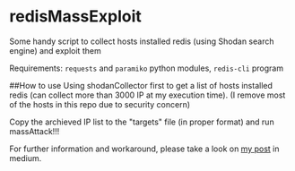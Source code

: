 # redisMassExploit
Some handy script to collect hosts installed redis (using Shodan search engine) and exploit them

Requirements: `requests` and `paramiko` python modules, `redis-cli` program 

##How to use
Using shodanCollector first to get a list of hosts installed redis (can collect more than 3000 IP at my execution time).
(I remove most of the hosts in this repo due to security concern)

Copy the archieved IP list to the "targets" file (in proper format) and run massAttack!!!

For further information and workaround, please take a look on [my post](https://medium.com/@giaplvk57/pwn-a-bunch-of-servers-using-a-redis-misconfiguration-and-shodan-search-engine-eaeeb2a1a14c#.vp18yclvg "Pwn a bunch of servers via a Redis misconfiguration and the Shodan search engine") in medium.
